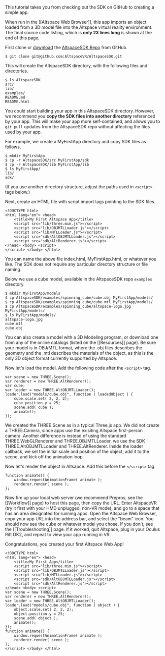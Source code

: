 This tutorial takes you from checking out the SDK on GitHub to creating a simple app.  

When run in the [[Altspace Web Browser]], this app imports an object loaded from a 3D model file into the Altspace virtual reality environment. The final source code listing, which is **only 23 lines long** is shown at the end of this page.

First clone or [download] the [AltspaceSDK Repo] from GitHub.
```
$ git clone git@github.com:AltspaceVR/AltspaceSDK.git
```
This will create the AltspaceSDK directory, with the following files and directories.
```
$ ls AltspaceSDK
src/
lib/
examples/
README.md
README.html
```
You could start building your app in this AltspaceSDK directory.  However, we recommend you **copy the SDK files into another directory** referenced by your app.  This will make your app more self-contained, and allows you to `git pull` updates from the AltspaceSDK repo without affecting the files used by your app.

For example, we create a MyFirstApp directory and copy SDK files as follows.
```
$ mkdir MyFirstApp
$ cp -r AltspaceSDK/src MyFirstApp/sdk
$ cp -r AltspaceSDK/lib MyFirstApp/lib
$ ls MyFirstApp/
lib/
sdk/
```
(If you use another directory structure, adjust the paths used in `<script>` tags below.)

Next, create an HTML file with script import tags pointing to the SDK files.  
```
<!DOCTYPE html>
<html lang="en"> <head>
    <title>My First Altspace App</title>
    <script src="lib/three.min.js"></script>
    <script src="lib/OBJMTLLoader.js"></script>
    <script src="lib/MTLLoader.js"></script>
    <script src="sdk/AltOBJMTLLoader.js"></script>
    <script src="sdk/AltRenderer.js"></script>
</head> <body> <script>
</script> </body> </html>
```
You can name the above file index.html, MyFirstApp.html, or whatever you like. The SDK does not require any particular directory structure or file naming.

Below we use a cube model, available in the AltspaceSDK repo `examples` directory. 
```
$ mkdir MyFirstApp/models
$ cp AltspaceSDK/examples/spinning_cube/cube.obj MyFirstApp/models/
$ cp AltspaceSDK/examples/spinning_cube/cube.mtl MyFirstApp/models/
$ cp AltspaceSDK/examples/spinning_cube/altspace-logo.jpg MyFirstApp/models/
$ ls MyFirstApp/models/
altspace-logo.jpg
cube.mtl
cube.obj
```
You can also create a model with a 3D Modeling program, or download one from any of the online catalogs (listed on the [[Resources]] page).  Be sure your model is in OBJ/MTL format, where the .obj files describes the geometry and the .mtl describes the materials of the object, as this is the only 3D object format currently supported by Altspace.  

Now let's load the model.  Add the following code after the `<script>` tag.
```
var scene = new THREE.Scene();
var renderer = new THREE.AltRenderer();
var cube;
var loader = new THREE.AltOBJMTLLoader();
loader.load("models/cube.obj", function ( loadedObject ) {
	cube.scale.set( 2, 2, 2);
	cube.position.y = 25;
	scene.add( cube );
	animate();
});
```
We created the THREE.Scene as in a typical Three.js app.  We did not create a THREE.Camera, since apps use the exisiting Altspace first-person camera.  Another difference is instead of using the standard THREE.WebGLRenderer and THREE.OBJMTLLoader, we use the SDK THREE.AltOBJMTLLoader and THREE.AltRenderer.  Inside the loader callback, we set the initial scale and position of the object, add it to the scene, and kick off the animation loop.

Now let's render the object in Altsapce. Add this before the `</script>` tag.
```
function animate() {
	window.requestAnimationFrame( animate );
	renderer.render( scene );
};
```
Now fire up your local web server (we recommend Prepros; see the [[Workflow]] page) to host this page, then copy the URL. Enter AltspaceVR (try it first with your HMD unplugged, non-VR mode), and go to a space that has an area designated for running apps.  Open the Altspace Web Browser, copy your app URL into the address bar, and select the "beam" icon. You should now see the cube or whatever model you chose.  If you don't, see the [[Troubleshooting]] page. If it worked, quit Altspace, plug in your Oculus Rift DK2, and repeat to view your app running in VR.  

Congratulations, you created your first Altspace Web App!

```
<!DOCTYPE html>
<html lang="en"> <head>
    <title>My First App</title>
    <script src="lib/three.min.js"></script>
    <script src="lib/OBJMTLLoader.js"></script>
    <script src="lib/MTLLoader.js"></script>
    <script src="sdk/AltOBJMTLLoader.js"></script>
    <script src="sdk/AltRenderer.js"></script>
</head> <body> <script>
var scene = new THREE.Scene();
var renderer = new THREE.AltRenderer();
var loader = new THREE.AltOBJMTLLoader();
loader.load("models/cube.obj", function ( object ) {
	object.scale.set( 2, 2, 2);
	object.position.y = 25;
	scene.add( object );
	animate();
});
function animate() {
	window.requestAnimationFrame( animate );
	renderer.render( scene );
};
</script> </body> </html>
```

[AltspaceSDK Repo]: https://github.com/AltspaceVR/AltspaceSDK
[README]: https://github.com/AltspaceVR/AltspaceSDK
[download]: https://github.com/AltspaceVR/AltspaceSDK/archive/master.zip
[Three.js Examples]: http://threejs.org/examples/
